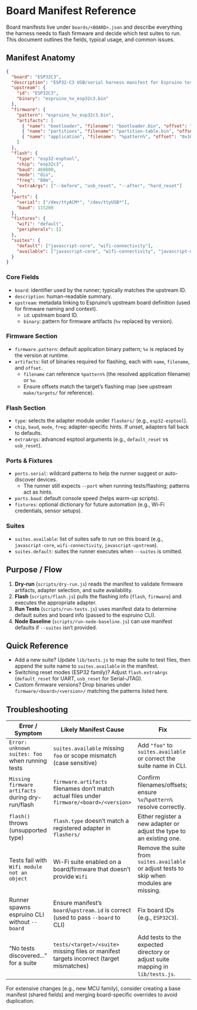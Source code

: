 # Board Manifest Reference

Board manifests live under `boards/<BOARD>.json` and describe everything the harness needs to flash firmware and decide which test suites to run. This document outlines the fields, typical usage, and common issues.

## Manifest Anatomy

```json
{
  "board": "ESP32C3",
  "description": "ESP32-C3 USB/serial harness manifest for Espruino testing",
  "upstream": {
    "id": "ESP32C3",
    "binary": "espruino_%v_esp32c3.bin"
  },
  "firmware": {
    "pattern": "espruino_%v_esp32c3.bin",
    "artifacts": [
      { "name": "bootloader", "filename": "bootloader.bin", "offset": "0x0" },
      { "name": "partitions", "filename": "partition-table.bin", "offset": "0x8000" },
      { "name": "application", "filename": "%pattern%", "offset": "0x10000" }
    ]
  },
  "flash": {
    "type": "esp32-esptool",
    "chip": "esp32c3",
    "baud": 460800,
    "mode": "dio",
    "freq": "80m",
    "extraArgs": ["--before", "usb_reset", "--after", "hard_reset"]
  },
  "ports": {
    "serial": ["/dev/ttyACM*", "/dev/ttyUSB*"],
    "baud": 115200
  },
  "fixtures": {
    "wifi": "default",
    "peripherals": []
  },
  "suites": {
    "default": ["javascript-core", "wifi-connectivity"],
    "available": ["javascript-core", "wifi-connectivity", "javascript-upstream"]
  }
}
```

### Core Fields
- `board`: identifier used by the runner; typically matches the upstream ID.
- `description`: human-readable summary.
- `upstream`: metadata linking to Espruino’s upstream board definition (used for firmware naming and context).
  - `id`: upstream board ID.
  - `binary`: pattern for firmware artifacts (`%v` replaced by version).

### Firmware Section
- `firmware.pattern`: default application binary pattern; `%v` is replaced by the version at runtime.
- `artifacts`: list of binaries required for flashing, each with `name`, `filename`, and `offset`.
  - `filename` can reference `%pattern%` (the resolved application filename) or `%v`.
  - Ensure offsets match the target’s flashing map (see upstream `make/targets/` for reference).

### Flash Section
- `type`: selects the adapter module under `flashers/` (e.g., `esp32-esptool`).
- `chip`, `baud`, `mode`, `freq`: adapter-specific hints. If unset, adapters fall back to defaults.
- `extraArgs`: advanced esptool arguments (e.g., `default_reset` vs `usb_reset`).

### Ports & Fixtures
- `ports.serial`: wildcard patterns to help the runner suggest or auto-discover devices.
  - The runner still expects `--port` when running tests/flashing; patterns act as hints.
- `ports.baud`: default console speed (helps warm-up scripts).
- `fixtures`: optional dictionary for future automation (e.g., Wi-Fi credentials, sensor setups).

### Suites
- `suites.available`: list of suites safe to run on this board (e.g., `javascript-core`, `wifi-connectivity`, `javascript-upstream`).
- `suites.default`: suites the runner executes when `--suites` is omitted.

## Purpose / Flow
1. **Dry-run** (`scripts/dry-run.js`) reads the manifest to validate firmware artifacts, adapter selection, and suite availability.
2. **Flash** (`scripts/flash.js`) pulls the flashing info (`flash`, `firmware`) and executes the appropriate adapter.
3. **Run Tests** (`scripts/run-tests.js`) uses manifest data to determine default suites and board info (passed to the espruino CLI).
4. **Node Baseline** (`scripts/run-node-baseline.js`) can use manifest defaults if `--suites` isn’t provided.

## Quick Reference
- Add a new suite? Update `lib/tests.js` to map the suite to test files, then append the suite name to `suites.available` in the manifest.
- Switching reset modes (ESP32 family)? Adjust `flash.extraArgs` (`default_reset` for UART, `usb_reset` for Serial-JTAG).
- Custom firmware versions? Drop binaries under `firmware/<board>/<version>/` matching the patterns listed here.

## Troubleshooting

| Error / Symptom | Likely Manifest Cause | Fix |
|-----------------|-----------------------|-----|
| `Error: unknown suites: foo` when running tests | `suites.available` missing `foo` or scope mismatch (case sensitive) | Add `"foo"` to `suites.available` or correct the suite name in CLI. |
| `Missing firmware artifacts` during dry-run/flash | `firmware.artifacts` filenames don’t match actual files under `firmware/<board>/<version>` | Confirm filenames/offsets; ensure `%v`/`%pattern%` resolve correctly. |
| `flash()` throws (unsupported type) | `flash.type` doesn’t match a registered adapter in `flashers/` | Either register a new adapter or adjust the type to an existing one. |
| Tests fail with `Wifi module not an object` | Wi-Fi suite enabled on a board/firmware that doesn’t provide `Wifi` | Remove the suite from `suites.available` or adjust tests to skip when modules are missing. |
| Runner spawns espruino CLI without `--board` | Ensure manifest’s `board`/`upstream.id` is correct (used to pass `--board` to CLI) | Fix board IDs (e.g., `ESP32C3`). |
| “No tests discovered...” for a suite | `tests/<target>/<suite>` missing files or manifest targets incorrect (target mismatches) | Add tests to the expected directory or adjust suite mapping in `lib/tests.js`. |

For extensive changes (e.g., new MCU family), consider creating a base manifest (shared fields) and merging board-specific overrides to avoid duplication.
